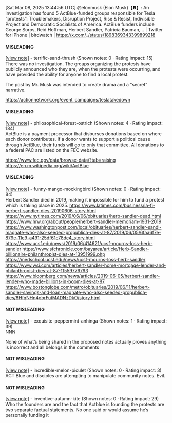 [Sat Mar 08, 2025 13:44:56 UTC] @elonmusk (Elon Musk)【𝗕】: An investigation has found 5 ActBlue-funded groups responsible for Tesla “protests”: Troublemakers, Disruption Project, Rise & Resist, Indivisible Project and Democratic Socialists of America. ActBlue funders include George Soros, Reid Hoffman, Herbert Sandler, Patricia Bauman,… | Twitter for iPhone | birdwatch | https://x.com/_/status/1898369343399899218

#### MISLEADING

[[view note]](https://x.com/i/birdwatch/n/1898526334797918426) - terrific-sand-thrush (Shown notes: 0 · Rating impact: 15)\
There was no investigation. The groups organizing the protests have publicly announced who they are, when the protests were occurring, and have provided the ability for anyone to find a local protest.

The post by Mr. Musk was intended to create drama and a "secret" narrative.

https://actionnetwork.org/event_campaigns/teslatakedown

#### MISLEADING

[[view note]](https://x.com/i/birdwatch/n/1898513602350403986) - philosophical-forest-ostrich (Shown notes: 4 · Rating impact: 184)\
ActBlue is a payment processor that disburses donations based on where each donor contributes. If a donor wants to support a political cause through ActBlue, their funds will go to only that committee. All donations to a federal PAC are listed on the FEC website.

https://www.fec.gov/data/browse-data/?tab=raising
https://en.m.wikipedia.org/wiki/ActBlue

#### MISLEADING

[[view note]](https://x.com/i/birdwatch/n/1898504121302294569) - funny-mango-mockingbird (Shown notes: 0 · Rating impact: 84)\
Herbert Sandler died in 2019, making it impossible for him to fund a protest which is taking place in 2025.
https://www.latimes.com/business/la-fi-herbert-sandler-dies-20190606-story.html
https://www.nytimes.com/2019/06/06/obituaries/herb-sandler-dead.html
https://www.hrw.org/about/people/herbert-sandler-memoriam-1931-2019
https://www.washingtonpost.com/local/obituaries/herbert-sandler-sandl-magnate-who-also-seeded-propublica-dies-at-87/2019/06/05/6faa6f7e-879e-11e9-a491-25df61c78dc4_story.html
https://www.ucsf.edu/news/2019/06/414621/ucsf-mourns-loss-herb-sandler
https://www.sfchronicle.com/bayarea/article/Herb-Sandler-billionaire-philanthropist-dies-at-13951999.php
https://medschool.ucsf.edu/news/ucsf-mourns-loss-herb-sandler
https://www.wsj.com/articles/herbert-sandler-home-mortgage-lender-and-philanthropist-dies-at-87-11559776793
https://www.bloomberg.com/news/articles/2019-06-05/herbert-sandler-lender-who-made-billions-in-boom-dies-at-87
https://www.bostonglobe.com/metro/obituaries/2019/06/11/herbert-sandler-savings-and-loan-magnate-who-also-seeded-propublica-dies/8HfqNHn4obrFutMADNzDkO/story.html


#### NOT MISLEADING

[[view note]](https://x.com/i/birdwatch/n/1898617341983817892) - exquisite-peppermint-anhinga (Shown notes: 1 · Rating impact: 39)\
NNN

None of what’s being shared in the proposed notes actually proves anything is incorrect and all belongs in the comments

#### NOT MISLEADING

[[view note]](https://x.com/i/birdwatch/n/1898582270472310855) - incredible-melon-piculet (Shown notes: 0 · Rating impact: 3)\
ACT Blue and disciples are attempting to manipulate  community notes. Evil.



#### NOT MISLEADING

[[view note]](https://x.com/i/birdwatch/n/1898505649870483900) - inventive-autumn-kite (Shown notes: 0 · Rating impact: 29)\
Who the founders are and the fact that Actblue is founding the protests are two separate factual statements. No one said or would assume he’s personally funding it 
